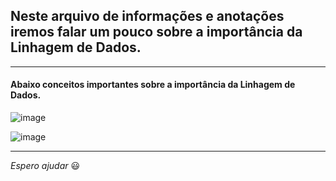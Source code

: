 ## Neste arquivo de informações e anotações iremos falar um pouco sobre a importância da Linhagem de Dados.

---

#### Abaixo conceitos importantes sobre a importância da Linhagem de Dados.
![image](https://github.com/Phelipe-Sempreboni/tutorials-informations-notes/assets/57469401/8b8a2e4e-e34d-4f29-ab93-62c4705cfdb8)

![image](https://github.com/Phelipe-Sempreboni/tutorials-informations-notes/assets/57469401/5572bb2f-d3b2-4c5a-87df-b1491f72fb9c)

---

_Espero ajudar_ :smiley:
